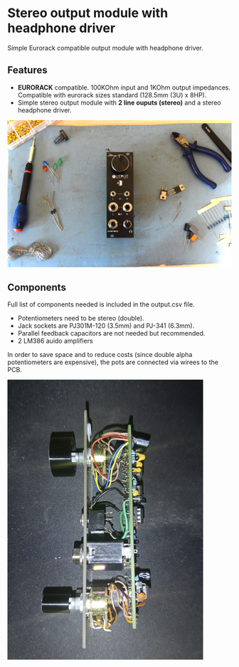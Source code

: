 # Stereo output module with headphone driver
Simple Eurorack compatible output module with headphone driver.

## Features
- **EURORACK** compatible. 100KOhm input and 1KOhm output impedances. Compatible with eurorack sizes standard (128.5mm (3U) x 8HP).
- Simple stereo output module with **2 line ouputs (stereo)** and a stereo headphone driver.

![](./imgs/output.png)

## Components

Full list of components needed is included in the output.csv file. 

- Potentiometers need to be stereo (double). 
- Jack sockets are PJ301M-120 (3.5mm) and PJ-341 (6.3mm). 
- Parallel feedback capacitors are not needed but recommended.
- 2 LM386 auido amplifiers 

In order to save space and to reduce costs (since double alpha potentiometers are expensive), the pots are connected via wirees to the PCB.  

![](./imgs/pots.png)
